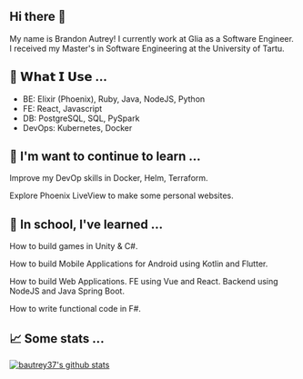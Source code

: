 ## Hi there 👋

<!--
**bautrey37/bautrey37** is a ✨ _special_ ✨ repository because its `README.md` (this file) appears on your GitHub profile.

Here are some ideas to get you started:

- 🔭 I’m currently working on ...
- 🌱 I’m currently learning ...
- 👯 I’m looking to collaborate on ...
- 🤔 I’m looking for help with ...
- 💬 Ask me about ...
- 📫 How to reach me: ...
- 😄 Pronouns: ...
- ⚡ Fun fact: ...
- 🔨 𝗪𝗵𝗮𝘁 𝗜 𝗨𝘀𝗲 ...
- 📈 Some stats ...
-->

My name is Brandon Autrey! I currently work at Glia as a Software Engineer. I received my Master's in Software Engineering at the University of Tartu. 

## 🔨 𝗪𝗵𝗮𝘁 𝗜 𝗨𝘀𝗲 ...

- BE: Elixir (Phoenix), Ruby, Java, NodeJS, Python
- FE: React, Javascript
- DB: PostgreSQL, SQL, PySpark
- DevOps: Kubernetes, Docker

## 🌱 I'm want to continue to learn ...

Improve my DevOp skills in Docker, Helm, Terraform.

Explore Phoenix LiveView to make some personal websites.


## 🌱 In school, I've learned ...

How to build games in Unity & C#.

How to build Mobile Applications for Android using Kotlin and Flutter.

How to build Web Applications. FE using Vue and React. Backend using NodeJS and Java Spring Boot.

How to write functional code in F#.


## 📈 Some stats ...

[![bautrey37's github stats](https://github-readme-stats.vercel.app/api?username=bautrey37&count_private=true&show_icons=true&theme=dracula)](https://github.com/anuraghazra/github-readme-stats)

